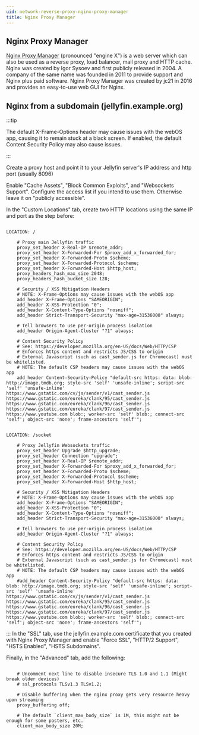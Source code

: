 ```yaml
---
uid: network-reverse-proxy-nginx-proxy-manager
title: Nginx Proxy Manager
---
```


## Nginx Proxy Manager

[Nginx Proxy Manager](https://nginxproxymanager.com/) (pronounced "engine X") is a web server which can also be used as a reverse proxy, load balancer, mail proxy and HTTP cache. Nginx was created by Igor Sysoev and first publicly released in 2004. A company of the same name was founded in 2011 to provide support and Nginx plus paid software. Nginx Proxy Manager was created by jc21 in 2016 and provides an easy-to-use web GUI for Nginx.

## Nginx from a subdomain (jellyfin.example.org)

:::tip

The default X-Frame-Options header may cause issues with the webOS app, causing it to remain stuck at a black screen. If enabled, the default Content Security Policy may also cause issues.

:::

Create a proxy host and point it to your Jellyfin server's IP address and http port (usually 8096)

Enable "Cache Assets", "Block Common Exploits", and "Websockets Support". Configure the access list if you intend to use them. Otherwise leave it on "publicly accessible".

In the "Custom Locations" tab, create two HTTP locations using the same IP and port as the step before:

```config

LOCATION: /

    # Proxy main Jellyfin traffic
    proxy_set_header X-Real-IP $remote_addr;
    proxy_set_header X-Forwarded-For $proxy_add_x_forwarded_for;
    proxy_set_header X-Forwarded-Proto $scheme;
    proxy_set_header X-Forwarded-Protocol $scheme;
    proxy_set_header X-Forwarded-Host $http_host;
    proxy_headers_hash_max_size 2048;
    proxy_headers_hash_bucket_size 128; 
    
    # Security / XSS Mitigation Headers
    # NOTE: X-Frame-Options may cause issues with the webOS app
    add_header X-Frame-Options "SAMEORIGIN";
    add_header X-XSS-Protection "0";
    add_header X-Content-Type-Options "nosniff";
    add_header Strict-Transport-Security "max-age=31536000" always;
    
    # Tell browsers to use per-origin process isolation
    add_header Origin-Agent-Cluster "?1" always;

    # Content Security Policy
    # See: https://developer.mozilla.org/en-US/docs/Web/HTTP/CSP
    # Enforces https content and restricts JS/CSS to origin
    # External Javascript (such as cast_sender.js for Chromecast) must be whitelisted.
    # NOTE: The default CSP headers may cause issues with the webOS app
    add_header Content-Security-Policy "default-src https: data: blob: http://image.tmdb.org; style-src 'self' 'unsafe-inline'; script-src 'self' 'unsafe-inline' https://www.gstatic.com/cv/js/sender/v1/cast_sender.js https://www.gstatic.com/eureka/clank/95/cast_sender.js https://www.gstatic.com/eureka/clank/96/cast_sender.js https://www.gstatic.com/eureka/clank/97/cast_sender.js https://www.youtube.com blob:; worker-src 'self' blob:; connect-src 'self'; object-src 'none'; frame-ancestors 'self'";

```

```config

LOCATION: /socket

    # Proxy Jellyfin Websockets traffic
    proxy_set_header Upgrade $http_upgrade;
    proxy_set_header Connection "upgrade";
    proxy_set_header X-Real-IP $remote_addr;
    proxy_set_header X-Forwarded-For $proxy_add_x_forwarded_for;
    proxy_set_header X-Forwarded-Proto $scheme;
    proxy_set_header X-Forwarded-Protocol $scheme;
    proxy_set_header X-Forwarded-Host $http_host;
    
    # Security / XSS Mitigation Headers
    # NOTE: X-Frame-Options may cause issues with the webOS app
    add_header X-Frame-Options "SAMEORIGIN";
    add_header X-XSS-Protection "0";
    add_header X-Content-Type-Options "nosniff";
    add_header Strict-Transport-Security "max-age=31536000" always;
    
    # Tell browsers to use per-origin process isolation
    add_header Origin-Agent-Cluster "?1" always;

    # Content Security Policy
    # See: https://developer.mozilla.org/en-US/docs/Web/HTTP/CSP
    # Enforces https content and restricts JS/CSS to origin
    # External Javascript (such as cast_sender.js for Chromecast) must be whitelisted.
    # NOTE: The default CSP headers may cause issues with the webOS app
    #add_header Content-Security-Policy "default-src https: data: blob: http://image.tmdb.org; style-src 'self' 'unsafe-inline'; script-src 'self' 'unsafe-inline' https://www.gstatic.com/cv/js/sender/v1/cast_sender.js https://www.gstatic.com/eureka/clank/95/cast_sender.js https://www.gstatic.com/eureka/clank/96/cast_sender.js https://www.gstatic.com/eureka/clank/97/cast_sender.js https://www.youtube.com blob:; worker-src 'self' blob:; connect-src 'self'; object-src 'none'; frame-ancestors 'self'";

```

:::
In the "SSL" tab, use the jellyfin.example.com certificate that you created with Nginx Proxy Manager and enable "Force SSL", "HTTP/2 Support", "HSTS Enabled", "HSTS Subdomains".

Finally, in the "Advanced" tab, add the following:

```config

    # Uncomment next line to disable insecure TLS 1.0 and 1.1 (Might break older devices)
    # ssl_protocols TLSv1.3 TLSv1.2;
    
    # Disable buffering when the nginx proxy gets very resource heavy upon streaming
    proxy_buffering off;
    
    # The default `client_max_body_size` is 1M, this might not be enough for some posters, etc.
    client_max_body_size 20M;

```
